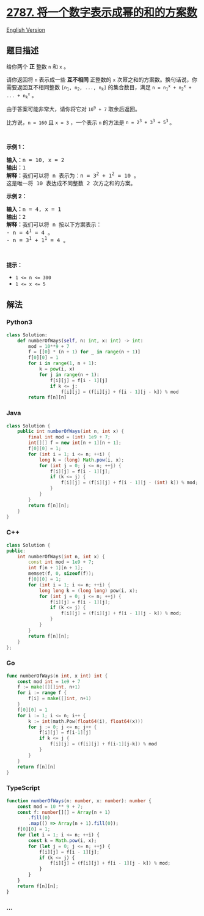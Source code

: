 # [2787. 将一个数字表示成幂的和的方案数](https://leetcode.cn/problems/ways-to-express-an-integer-as-sum-of-powers)

[English Version](/solution/2700-2799/2787.Ways%20to%20Express%20an%20Integer%20as%20Sum%20of%20Powers/README_EN.md)

## 题目描述

<!-- 这里写题目描述 -->

<p>给你两个 <strong>正</strong>&nbsp;整数&nbsp;<code>n</code> 和&nbsp;<code>x</code>&nbsp;。</p>

<p>请你返回将<em>&nbsp;</em><code>n</code>&nbsp;表示成一些&nbsp;<strong>互不相同</strong>&nbsp;正整数的<em>&nbsp;</em><code>x</code>&nbsp;次幂之和的方案数。换句话说，你需要返回互不相同整数&nbsp;<code>[n<sub>1</sub>, n<sub>2</sub>, ..., n<sub>k</sub>]</code>&nbsp;的集合数目，满足&nbsp;<code>n = n<sub>1</sub><sup>x</sup> + n<sub>2</sub><sup>x</sup> + ... + n<sub>k</sub><sup>x</sup></code>&nbsp;。</p>

<p>由于答案可能非常大，请你将它对&nbsp;<code>10<sup>9</sup> + 7</code>&nbsp;取余后返回。</p>

<p>比方说，<code>n = 160</code> 且&nbsp;<code>x = 3</code>&nbsp;，一个表示&nbsp;<code>n</code>&nbsp;的方法是&nbsp;<code>n = 2<sup>3</sup> + 3<sup>3</sup> + 5<sup>3</sup></code><sup>&nbsp;</sup>。</p>

<p>&nbsp;</p>

<p><strong>示例 1：</strong></p>

<pre><b>输入：</b>n = 10, x = 2
<b>输出：</b>1
<b>解释：</b>我们可以将 n 表示为：n = 3<sup>2</sup> + 1<sup>2</sup> = 10 。
这是唯一将 10 表达成不同整数 2 次方之和的方案。
</pre>

<p><strong>示例 2：</strong></p>

<pre><b>输入：</b>n = 4, x = 1
<b>输出：</b>2
<b>解释：</b>我们可以将 n 按以下方案表示：
- n = 4<sup>1</sup> = 4 。
- n = 3<sup>1</sup> + 1<sup>1</sup> = 4 。
</pre>

<p>&nbsp;</p>

<p><strong>提示：</strong></p>

<ul>
	<li><code>1 &lt;= n &lt;= 300</code></li>
	<li><code>1 &lt;= x &lt;= 5</code></li>
</ul>

## 解法

<!-- 这里可写通用的实现逻辑 -->

<!-- tabs:start -->

### **Python3**

<!-- 这里可写当前语言的特殊实现逻辑 -->

```python
class Solution:
    def numberOfWays(self, n: int, x: int) -> int:
        mod = 10**9 + 7
        f = [[0] * (n + 1) for _ in range(n + 1)]
        f[0][0] = 1
        for i in range(1, n + 1):
            k = pow(i, x)
            for j in range(n + 1):
                f[i][j] = f[i - 1][j]
                if k <= j:
                    f[i][j] = (f[i][j] + f[i - 1][j - k]) % mod
        return f[n][n]
```

### **Java**

<!-- 这里可写当前语言的特殊实现逻辑 -->

```java
class Solution {
    public int numberOfWays(int n, int x) {
        final int mod = (int) 1e9 + 7;
        int[][] f = new int[n + 1][n + 1];
        f[0][0] = 1;
        for (int i = 1; i <= n; ++i) {
            long k = (long) Math.pow(i, x);
            for (int j = 0; j <= n; ++j) {
                f[i][j] = f[i - 1][j];
                if (k <= j) {
                    f[i][j] = (f[i][j] + f[i - 1][j - (int) k]) % mod;
                }
            }
        }
        return f[n][n];
    }
}
```

### **C++**

```cpp
class Solution {
public:
    int numberOfWays(int n, int x) {
        const int mod = 1e9 + 7;
        int f[n + 1][n + 1];
        memset(f, 0, sizeof(f));
        f[0][0] = 1;
        for (int i = 1; i <= n; ++i) {
            long long k = (long long) pow(i, x);
            for (int j = 0; j <= n; ++j) {
                f[i][j] = f[i - 1][j];
                if (k <= j) {
                    f[i][j] = (f[i][j] + f[i - 1][j - k]) % mod;
                }
            }
        }
        return f[n][n];
    }
};
```

### **Go**

```go
func numberOfWays(n int, x int) int {
	const mod int = 1e9 + 7
	f := make([][]int, n+1)
	for i := range f {
		f[i] = make([]int, n+1)
	}
	f[0][0] = 1
	for i := 1; i <= n; i++ {
		k := int(math.Pow(float64(i), float64(x)))
		for j := 0; j <= n; j++ {
			f[i][j] = f[i-1][j]
			if k <= j {
				f[i][j] = (f[i][j] + f[i-1][j-k]) % mod
			}
		}
	}
	return f[n][n]
}
```

### **TypeScript**

```ts
function numberOfWays(n: number, x: number): number {
    const mod = 10 ** 9 + 7;
    const f: number[][] = Array(n + 1)
        .fill(0)
        .map(() => Array(n + 1).fill(0));
    f[0][0] = 1;
    for (let i = 1; i <= n; ++i) {
        const k = Math.pow(i, x);
        for (let j = 0; j <= n; ++j) {
            f[i][j] = f[i - 1][j];
            if (k <= j) {
                f[i][j] = (f[i][j] + f[i - 1][j - k]) % mod;
            }
        }
    }
    return f[n][n];
}
```

### **...**

```

```

<!-- tabs:end -->
